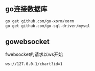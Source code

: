 ## go连接数据库

```bash
go get github.com/go-xorm/xorm
go get github.com/go-sql-driver/mysql
```

## gowebsocket

fwebsocket的请求以ws开始

```
ws://127.0.0.1/chart?id=1
```

